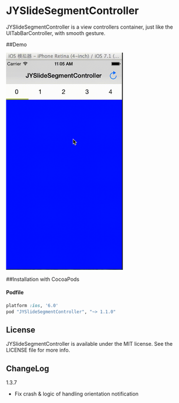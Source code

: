 JYSlideSegmentController
========================

JYSlideSegmentController is a view controllers container, just like the UITabBarController, with smooth gesture.

##Demo

<img src="./demo.gif" width="320">

##Installation with CocoaPods

#### Podfile

```ruby
platform :ios, '6.0'
pod "JYSlideSegmentController", "~> 1.1.0"
```

## License

JYSlideSegmentController is available under the MIT license. See the LICENSE file for more info.

## ChangeLog

1.3.7

- Fix crash & logic of handling orientation notification